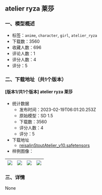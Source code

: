 ## atelier ryza  莱莎
### 一、模型概述

- 标签：`anime`, `character`, `girl`, `atelier_ryza`
- 下载数：3560
- 收藏人数：696
- 评论人数：1
- 评分人数：4
- 评分：5

### 二、下载地址（共1个版本）

#### [版本1/共1个版本] atelier ryza  莱莎

- 统计数据
  - 发布时间：2023-02-19T06:01:20.253Z
  - 原始模型：SD 1.5
  - 下载数：3560
  - 评分人数：4
  - 评分：5
- 下载地址
  - [reisalinStoutAtelier_v10.safetensors](https://civitai.com/api/download/models/12450)
- 样例图像：

| <img src="https://image.civitai.com/xG1nkqKTMzGDvpLrqFT7WA/c11c8d16-bd0d-451b-c6c6-cf775535a000/width=450/119949.jpeg" /> | <img src="https://image.civitai.com/xG1nkqKTMzGDvpLrqFT7WA/50ef6554-c8f0-41ac-9bb8-249ff11bec00/width=450/119952.jpeg" /> | <img src="https://image.civitai.com/xG1nkqKTMzGDvpLrqFT7WA/930b81b9-d67d-4806-4310-32857c2a8e00/width=450/119951.jpeg" /> | <img src="https://image.civitai.com/xG1nkqKTMzGDvpLrqFT7WA/80ea1214-5324-425f-70ee-aa648d5dcc00/width=450/119950.jpeg" /> |
| ---- | ---- | ---- | ---- |


### 三、详情
None